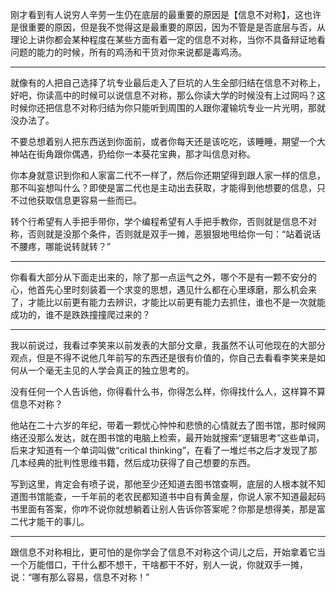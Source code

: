 <p>刚才看到有人说穷人辛劳一生仍在底层的最重要的原因是【信息不对称】，这也许是很重要的原因，但是我不觉得这是最重要的原因，因为不管是是否底层与否，从理论上讲你都会某种程度在某些方面有着一定的信息不对称，当你不具备辩证地看问题的能力的时候，所有的鸡汤和干货对你来说都是毒鸡汤。</p><hr/><p>就像有的人把自己选择了坑专业最后走入了巨坑的人生全部归结在信息不对称上，好吧，你读高中的时候可以说信息不对称，那么你读大学的时候没有上过网吗？这时候你还把信息不对称归结为你只能听到周围的人跟你灌输坑专业一片光明，那就没办法了。</p><p>不要总想着别人把东西送到你面前，或者你每天还是该吃吃，该睡睡，期望一个大神站在街角跟你偶遇，扔给你一本葵花宝典，那才叫信息对称。</p><p>你本身就意识到你和人家富二代不一样了，然后你还期望得到跟人家一样的信息，那不叫妄想叫什么？即使是富二代也是主动出去获取，才能得到他想要的信息，只不过他获取信息更容易一些而已。</p><p>转个行希望有人手把手带你，学个编程希望有人手把手教你，否则就是信息不对称，否则就是没那个条件，否则就是双手一摊，恶狠狠地甩给你一句：“站着说话不腰疼，哪能说转就转？”</p><hr/><p>你看看大部分从下面走出来的，除了那一点运气之外，哪个不是有一颗不安分的心，他首先心里时刻装着一个求变的思想，遇见什么都在心里琢磨，那么机会来了，才能比以前更有能力去辨识，才能比以前更有能力去抓住，谁也不是一次就能成功的，谁不是跌跌撞撞爬过来的？</p><hr/><p>我以前说过，我看过李笑来以前发表的大部分文章，我虽然不认可他现在的大部分观点，但是不得不说他几年前写的东西还是很有价值的，你自己去看看李笑来是如何从一个毫无主见的人学会真正的独立思考的。</p><p>没有任何一个人告诉他，你得看什么书，你得怎么样，你得找什么人，这样算不算信息不对称？</p><p>他站在二十六岁的年纪，带着一颗忧心忡忡和悲愤的心情就去了图书馆，那时候网络还没那么发达，就在图书馆的电脑上检索，最开始就搜索“逻辑思考”这些单词，后来才知道有一个单词叫做“critical thinking”，在看了一堆烂书之后才发现了那几本经典的批判性思维书籍，然后成功获得了自己想要的东西。</p><p>写到这里，肯定会有喷子说，那他至少还知道去图书馆查啊，底层的人根本就不知道图书馆能查，一千年前的老农民都知道书中自有黄金屋，你说人家不知道最起码书里面有答案，你咋不说你就想躺着让别人告诉你答案呢？你那是想得美，那是富二代才能干的事儿。</p><hr/><p>跟信息不对称相比，更可怕的是你学会了信息不对称这个词儿之后，开始拿着它当一个万能借口，干什么都不想干，干啥都干不好，别人一说，你就双手一摊，说：“哪有那么容易，信息不对称！”</p>